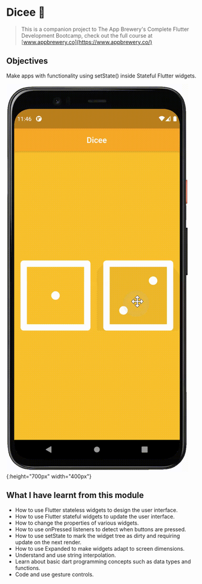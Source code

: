 
# Dicee 🎲

>This is a companion project to The App Brewery's Complete Flutter Development Bootcamp, check out the full course at [www.appbrewery.co](https://www.appbrewery.co/)

## Objectives

Make apps with functionality using setState() inside Stateful Flutter widgets.

![Finished App](images/dice-flutter-demo.gif){:height="700px" width="400px"}

## What I have learnt from this module

- How to use Flutter stateless widgets to design the user interface.
- How to use Flutter stateful widgets to update the user interface.
- How to change the properties of various widgets.
- How to use onPressed listeners to detect when buttons are pressed.
- How to use setState to mark the widget tree as dirty and requiring update on the next render.
- How to use Expanded to make widgets adapt to screen dimensions.
- Understand and use string interpolation.
- Learn about basic dart programming concepts such as data types and functions.
- Code and use gesture controls.

